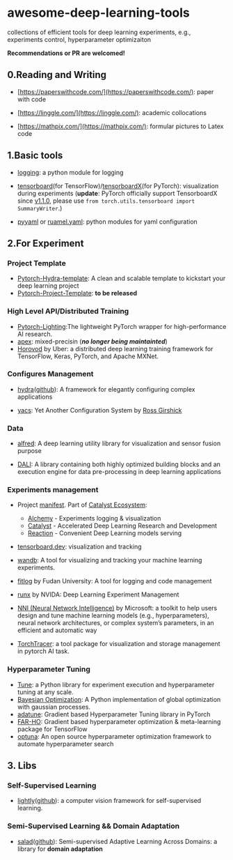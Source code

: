 # awesome-deep-learning-tools
collections of efficient tools for deep learning experiments, e.g., experiments control, hyperparameter optimizaiton

**Recommendations or PR are welcomed!**

## 0.Reading and Writing
- [https://paperswithcode.com/](https://paperswithcode.com/): paper with code

- [https://linggle.com/](https://linggle.com/): academic collocations

- [https://mathpix.com/](https://mathpix.com/): formular pictures to Latex code



## 1.Basic tools
- [logging](https://docs.python.org/3.6/library/logging.html): a python module for logging

- [tensorboard](https://www.tensorflow.org/tensorboard)(for TensorFlow)/[tensorboardX](https://github.com/lanpa/tensorboardX)(for PyTorch): visualization during experiments (**update**: PyTorch officially support TensorboardX since [v1.1.0](https://github.com/pytorch/pytorch/releases/tag/v1.1.0), please use `from torch.utils.tensorboard import SummaryWriter`.)

- [pyyaml](https://pyyaml.org/) or [ruamel.yaml](https://pypi.org/project/ruamel.yaml/): python modules for yaml configuration

## 2.For Experiment
### Project Template
- [Pytorch-Hydra-template](https://github.com/hobogalaxy/lightning-hydra-template): A clean and scalable template to kickstart your deep learning project
- [Pytorch-Project-Template](https://github.com/lijiaqi/PyTorch-Project-Template): **to be released**

### High Level API/Distributed Training
- [Pytorch-Lighting](https://github.com/PyTorchLightning/pytorch-lightning):The lightweight PyTorch wrapper for high-performance AI research.
- [apex](http://apex.run/): mixed-precisin (***no longer being maintainted***)
- [Horovod](https://eng.uber.com/horovod/) by Uber: a distributed deep learning training framework for TensorFlow, Keras, PyTorch, and Apache MXNet.

### Configures Management
- [hydra](https://hydra.cc/)([github](https://github.com/facebookresearch/hydra)): A framework for elegantly configuring complex applications

- [yacs](https://github.com/rbgirshick/yacs): Yet Another Configuration System by [Ross Girshick](http://www.rossgirshick.info/)

### Data
- [alfred](https://github.com/jinfagang/alfred): A deep learning utility library for visualization and sensor fusion purpose

- [DALI](https://docs.nvidia.com/deeplearning/sdk/dali-developer-guide/docs/index.html): A library containing both highly optimized building blocks and an execution engine for data pre-processing in deep learning applications

### Experiments management
- Project [manifest](https://github.com/catalyst-team/catalyst/blob/master/MANIFEST.md). Part of [Catalyst Ecosystem](https://docs.google.com/presentation/d/1D-yhVOg6OXzjo9K_-IS5vSHLPIUxp1PEkFGnpRcNCNU/edit?usp=sharing):
  - [Alchemy](https://github.com/catalyst-team/alchemy) - Experiments logging & visualization
  - [Catalyst](https://github.com/catalyst-team/catalyst) - Accelerated Deep Learning Research and Development
  - [Reaction](https://github.com/catalyst-team/reaction) - Convenient Deep Learning models serving
  
- [tensorboard.dev](https://tensorboard.dev/): visualization and tracking

- [wandb](https://www.wandb.com/): A tool for visualizing and tracking your machine learning experiments. 

- [fitlog](https://github.com/fastnlp/fitlog) by Fudan University: A tool for logging and code management

- [runx](https://github.com/NVIDIA/runx) by NVIDA: Deep Learning Experiment Management

- [NNI (Neural Network Intelligence)](https://nni.readthedocs.io/en/latest/Overview.html) by Microsoft: a toolkit to help users design and tune machine learning models (e.g., hyperparameters), neural network architectures, or complex system’s parameters, in an efficient and automatic way

- [TorchTracer](https://github.com/OIdiotLin/torchtracer/): a tool package for visualization and storage management in pytorch AI task.

### Hyperparameter Tuning
- [Tune](https://docs.ray.io/en/latest/tune.html): a Python library for experiment execution and hyperparameter tuning at any scale.
- [Bayesian Optimization](https://github.com/fmfn/BayesianOptimization): A Python implementation of global optimization with gaussian processes.
- [adatune](https://github.com/awslabs/adatune): Gradient based Hyperparameter Tuning library in PyTorch
- [FAR-HO](https://github.com/lucfra/FAR-HO): Gradient based hyperparameter optimization & meta-learning package for TensorFlow
- [optuna](https://optuna.org/): An open source hyperparameter optimization framework to automate hyperparameter search

## 3. Libs
### Self-Supervised Learning
- [lightly](https://www.lightly.ai/)([github](https://github.com/lightly-ai/lightly)): a computer vision framework for self-supervised learning.

### Semi-Supervised Learning && Domain Adaptation
- [salad](https://domainadaptation.org/)([github](https://github.com/domainadaptation/salad)): Semi-supervised Adaptive Learning Across Domains: a library for **domain adaptation**
